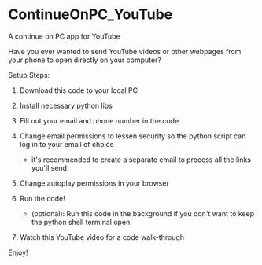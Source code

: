 # ContinueOnPC_YouTube
A continue on PC app for YouTube

Have you ever wanted to send YouTube videos or other webpages from your phone to open directly on your computer?

Setup Steps:
1. Download this code to your local PC
2. Install necessary python libs
3. Fill out your email and phone number in the code
4. Change email permissions to lessen security so the python script can log in to your email of choice
    - it's recommended to create a separate email to process all the links you'll send.
5. Change autoplay permissions in your browser
6. Run the code!
    - (optional): Run this code in the background if you don't want to keep the python shell terminal open.

7. Watch this YouTube video for a code walk-through

  Enjoy!
